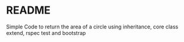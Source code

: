 # README
Simple Code to return the area of a circle using inheritance, core class extend, rspec test and bootstrap
